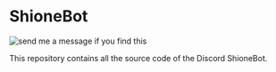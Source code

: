 # ShioneBot
![send me a message if you find this](https://discordbots.org/api/widget/status/153129618096783360.svg)

This repository contains all the source code of the Discord ShioneBot.
